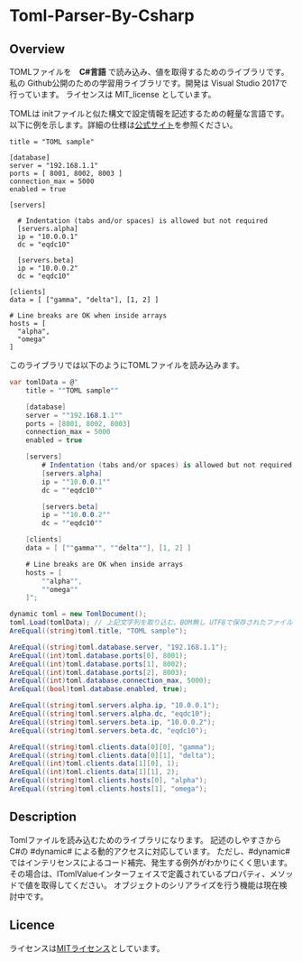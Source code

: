 # Toml-Parser-By-Csharp

## Overview
TOMLファイルを　**C#言語** で読み込み、値を取得するためのライブラリです。
私の Github公開のための学習用ライブラリです。開発は Visual Studio 2017で行っています。
ライセンスは MIT_license としています。

TOMLは initファイルと似た構文で設定情報を記述するための軽量な言語です。
以下に例を示します。詳細の仕様は[公式サイト](https://github.com/toml-lang/toml)を参照ください。

```
title = "TOML sample"

[database]
server = "192.168.1.1"
ports = [ 8001, 8002, 8003 ]
connection_max = 5000
enabled = true

[servers]

  # Indentation (tabs and/or spaces) is allowed but not required
  [servers.alpha]
  ip = "10.0.0.1"
  dc = "eqdc10"

  [servers.beta]
  ip = "10.0.0.2"
  dc = "eqdc10"

[clients]
data = [ ["gamma", "delta"], [1, 2] ]

# Line breaks are OK when inside arrays
hosts = [
  "alpha",
  "omega"
]
```

このライブラリでは以下のようにTOMLファイルを読み込みます。

``` C#
var tomlData = @"
    title = ""TOML sample""

    [database]
    server = ""192.168.1.1""
    ports = [8001, 8002, 8003]
    connection_max = 5000
    enabled = true

    [servers]
        # Indentation (tabs and/or spaces) is allowed but not required
        [servers.alpha]
        ip = ""10.0.0.1""
        dc = ""eqdc10""

        [servers.beta]
        ip = ""10.0.0.2""
        dc = ""eqdc10""

    [clients]
    data = [ [""gamma"", ""delta""], [1, 2] ]

    # Line breaks are OK when inside arrays
    hosts = [
        ""alpha"",
        ""omega""
    ]";

dynamic toml = new TomlDocument();
toml.Load(tomlData); // 上記文字列を取り込む。BOM無し UTF8で保存されたファイルも読み込める
AreEqual((string)toml.title, "TOML sample");

AreEqual((string)toml.database.server, "192.168.1.1");
AreEqual((int)toml.database.ports[0], 8001);
AreEqual((int)toml.database.ports[1], 8002);
AreEqual((int)toml.database.ports[2], 8003);
AreEqual((int)toml.database.connection_max, 5000);
AreEqual((bool)toml.database.enabled, true);

AreEqual((string)toml.servers.alpha.ip, "10.0.0.1");
AreEqual((string)toml.servers.alpha.dc, "eqdc10");
AreEqual((string)toml.servers.beta.ip, "10.0.0.2");
AreEqual((string)toml.servers.beta.dc, "eqdc10");

AreEqual((string)toml.clients.data[0][0], "gamma");
AreEqual((string)toml.clients.data[0][1], "delta");
AreEqual((int)toml.clients.data[1][0], 1);
AreEqual((int)toml.clients.data[1][1], 2);
AreEqual((string)toml.clients.hosts[0], "alpha");
AreEqual((string)toml.clients.hosts[1], "omega");
```

## Description
Tomlファイルを読み込むためのライブラリになります。
記述のしやすさから C#の #dynamic# による動的アクセスに対応しています。
ただし、#dynamic# ではインテリセンスによるコード補完、発生する例外がわかりにくく思います。
その場合は、ITomlValueインターフェイスで定義されているプロパティ、メソッドで値を取得してください。
オブジェクトのシリアライズを行う機能は現在検討中です。

## Licence
ライセンスは[MITライセンス](https://opensource.org/licenses/mit-license.php)としています。